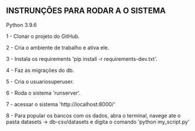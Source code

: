<h2>INSTRUNÇÕES PARA RODAR A O SISTEMA</h2>

Python 3.9.6


1 - Clonar o projeto do GitHub.

2 - Cria o ambiente de trabalho e ativa ele.

3 - Instala os requirements 'pip install -r requirements-dev.txt'.

4 - Faz as migrações do db.

5 - Cria o usuariosuperuser.

6 - Roda o sistema 'runserver'.

7 - acessar o sistema 'http://localhost:8000/'

8 - Para popular os bancos com os dados, abra o terminal, navege ate o pasta  datasets -> db-csv/datasets e digita o comando 'python my_script.py'